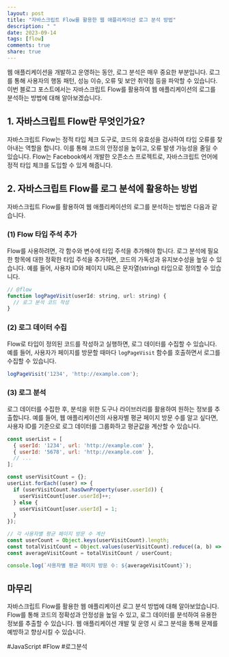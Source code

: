 ```yaml
---
layout: post
title: "자바스크립트 Flow를 활용한 웹 애플리케이션 로그 분석 방법"
description: " "
date: 2023-09-14
tags: [flow]
comments: true
share: true
---
```


웹 애플리케이션을 개발하고 운영하는 동안, 로그 분석은 매우 중요한 부분입니다. 로그를 통해 사용자의 행동 패턴, 성능 이슈, 오류 및 보안 취약점 등을 파악할 수 있습니다. 이번 블로그 포스트에서는 자바스크립트 Flow를 활용하여 웹 애플리케이션의 로그를 분석하는 방법에 대해 알아보겠습니다.

## 1. 자바스크립트 Flow란 무엇인가요?

자바스크립트 Flow는 정적 타입 체크 도구로, 코드의 유효성을 검사하여 타입 오류를 찾아내는 역할을 합니다. 이를 통해 코드의 안정성을 높이고, 오류 발생 가능성을 줄일 수 있습니다. Flow는 Facebook에서 개발한 오픈소스 프로젝트로, 자바스크립트 언어에 정적 타입 체크를 도입할 수 있게 해줍니다.

## 2. 자바스크립트 Flow를 로그 분석에 활용하는 방법

자바스크립트 Flow를 활용하여 웹 애플리케이션의 로그를 분석하는 방법은 다음과 같습니다.

### (1) Flow 타입 주석 추가

Flow를 사용하려면, 각 함수와 변수에 타입 주석을 추가해야 합니다. 로그 분석에 필요한 항목에 대한 정확한 타입 주석을 추가하면, 코드의 가독성과 유지보수성을 높일 수 있습니다. 예를 들어, 사용자 ID와 페이지 URL은 문자열(string) 타입으로 정의할 수 있습니다.

```javascript
// @flow
function logPageVisit(userId: string, url: string) {
  // 로그 분석 코드 작성
}
```

### (2) 로그 데이터 수집

Flow로 타입이 정의된 코드를 작성하고 실행하면, 로그 데이터를 수집할 수 있습니다. 예를 들어, 사용자가 페이지를 방문할 때마다 `logPageVisit` 함수를 호출하면서 로그를 수집할 수 있습니다.

```javascript
logPageVisit('1234', 'http://example.com');
```

### (3) 로그 분석

로그 데이터를 수집한 후, 분석을 위한 도구나 라이브러리를 활용하여 원하는 정보를 추출합니다. 예를 들어, 웹 애플리케이션의 사용자별 평균 페이지 방문 수를 알고 싶다면, 사용자 ID를 기준으로 로그 데이터를 그룹화하고 평균값을 계산할 수 있습니다.

```javascript
const userList = [
  { userId: '1234', url: 'http://example.com' },
  { userId: '5678', url: 'http://example.com' },
  // ...
];

const userVisitCount = {};
userList.forEach((user) => {
  if (userVisitCount.hasOwnProperty(user.userId)) {
    userVisitCount[user.userId]++;
  } else {
    userVisitCount[user.userId] = 1;
  }
});

// 각 사용자별 평균 페이지 방문 수 계산
const userCount = Object.keys(userVisitCount).length;
const totalVisitCount = Object.values(userVisitCount).reduce((a, b) => a + b, 0);
const averageVisitCount = totalVisitCount / userCount;

console.log(`사용자별 평균 페이지 방문 수: ${averageVisitCount}`);
```

## 마무리

자바스크립트 Flow를 활용한 웹 애플리케이션 로그 분석 방법에 대해 알아보았습니다. Flow를 통해 코드의 정확성과 안정성을 높일 수 있고, 로그 데이터를 분석하여 유용한 정보를 추출할 수 있습니다. 웹 애플리케이션 개발 및 운영 시 로그 분석을 통해 문제를 예방하고 향상시킬 수 있습니다.

#JavaScript #Flow #로그분석